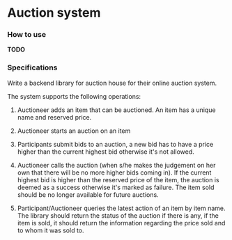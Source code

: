 # Auction system

### How to use

**TODO**

### Specifications

Write a backend library for auction house for their online auction system.

The system supports the following operations:

1. Auctioneer adds an item that can be auctioned. An item has a unique
name and reserved
price.

2. Auctioneer starts an auction on an item

3. Participants submit bids to an auction, a new bid has to have a
price higher than the current highest bid otherwise it's not allowed.

4. Auctioneer calls the auction (when s/he makes the judgement on her
own that there will be no more higher bids coming in). If the current
highest bid is higher than the reserved price of the item, the auction
is deemed as a success otherwise it's marked as failure. The item sold
should be no longer available for future auctions.

5. Participant/Auctioneer queries the latest action of an item by item
name. The library should return the status of the auction if there is
any, if the item is sold, it should return the information regarding
the price sold and to whom it was sold to.
